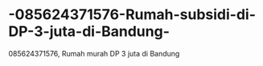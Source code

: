 # -085624371576-Rumah-subsidi-di-DP-3-juta-di-Bandung-
 085624371576,  Rumah murah DP 3 juta di Bandung
